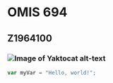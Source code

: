 # OMIS 694
## Z1964100
### ![Image of Yaktocat](https://octodex.github.com/images/yaktocat.png) alt-text
 ``` javascript
var myVar = "Hello, world!";
```
